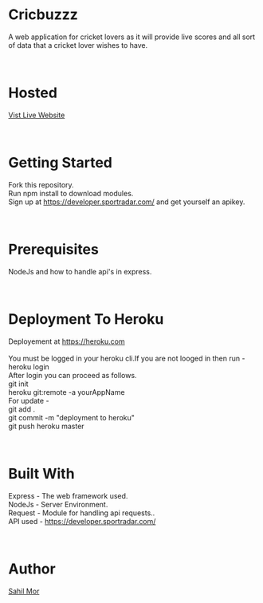 # Cricbuzzz
A web application for cricket lovers as it will provide live scores and all sort of data that a cricket lover wishes to have.

<br />

# Hosted
<a href="https://sahilmor-cricket-addict.herokuapp.com/" > Vist Live Website </a>

<br />

# Getting Started
Fork this repository.<br />
Run npm install to download modules.<br />
Sign up at https://developer.sportradar.com/ and get yourself an apikey.<br />

<br />



# Prerequisites
NodeJs and how to handle api's in express. <br />

<br />

# Deployment To Heroku
Deployement at https://heroku.com <br />
<br />
You must be logged in your heroku cli.If you are not looged in then run - heroku login <br />
After login you can proceed as follows. <br />
git init<br />
heroku git:remote -a yourAppName <br />
For update - <br />
git add .<br />
git commit -m "deployment to heroku"<br />
git push heroku master<br />

<br />

# Built With 
Express - The web framework used.<br />
NodeJs - Server Environment.<br />
Request - Module for handling api requests..<br />
API used - https://developer.sportradar.com/ <br />

<br />

# Author
<a href="https://sahilmor.herokuapp.com/" >Sahil Mor </a>
<br />


